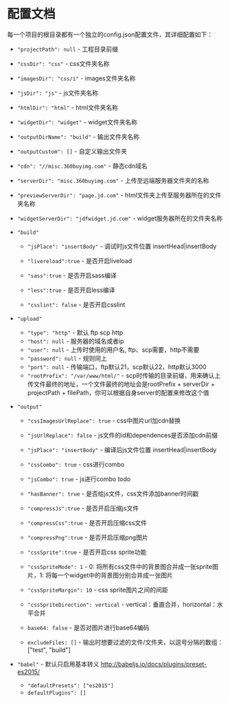# 配置文档

每一个项目的根目录都有一个独立的config.json配置文件，其详细配置如下：

* `"projectPath": null` - 工程目录前缀

* `"cssDir": "css"` - css文件夹名称

* `"imagesDir": "css/i"` - images文件夹名称

* `"jsDir": "js"` - js文件夹名称

* `"htmlDir": "html"` - html文件夹名称

* `"widgetDir": "widget"` - widget文件夹名称

* `"outputDirName": "build"` - 输出文件夹名称

* `"outputCustom": []` - 自定义输出文件夹

* `"cdn": "//misc.360buyimg.com"` - 静态cdn域名

* `"serverDir": "misc.360buyimg.com"` - 上传至远端服务器文件夹的名称

* `"previewServerDir": "page.jd.com"` - html文件夹上传至服务器所在的文件夹名称

* `"widgetServerDir": "jdfwidget.jd.com"` - widget服务器所在的文件夹名称

* `"build"`
	* `"jsPlace": "insertBody"` - 调试时js文件位置 insertHead|insertBody
	
	* `"livereload":true` - 是否开启liveload
	
	* `"sass":true` - 是否开启sass编译
	
	* `"less":true` - 是否开启less编译
	
	* `"csslint": false` - 是否开启csslint

* `"upload"`
	* `"type": "http"` - 默认 ftp scp http
    * `"host": null` - 服务器的域名或者ip
    * `"user": null` - 上传时使用的用户名, ftp、scp需要，http不需要
    * `"password": null` - 规则同上
    * `"port": null` - 传输端口，ftp默认21，scp默认22，http默认3000
    * `"rootPrefix": "/var/www/html/"` - scp时传输的目录前缀，用来确认上传文件最终的地址，一个文件最终的地址会是rootPrefix + serverDir + projectPath + filePath，你可以根据自身server的配置来修改这个值

* `"output"`
	* `"cssImagesUrlReplace": true` - css中图片url加cdn替换

	* `"jsUrlReplace": false` - js文件的id和dependences是否添加cdn前缀
	
	* `"jsPlace": "insertBody"` - 编译后js文件位置 insertHead|insertBody
	
	* `"cssCombo": true` - css进行combo
	
	* `"jsCombo": true` - js进行combo todo

	* `"hasBanner": true` - 是否给js文件，css文件添加banner时间戳
	
	* `"compressJs":true` - 是否开启压缩js文件
	
	* `"compressCss":true` - 是否开启压缩css文件
	
	* `"compressPng":true` - 是否开启压缩png图片

	* `"cssSprite":true` - 是否开启css sprite功能
	
	* `"cssSpriteMode": 1` - 0: 将所有css文件中的背景图合并成一张sprite图片，1: 将每一个widget中的背景图分别合并成一张图片
	
	* `"cssSpriteMargin": 10` - css sprite图片之间的间距

	* `"cssSpriteDirection": vertical` - vertical：垂直合并，horizontal：水平合并

	* `base64: false` - 是否对图片进行base64编码

	* `excludeFiles: []` - 输出时想要过滤的文件/文件夹，以逗号分隔的数组：["test", "build"]

* `"babel"` - 默认只启用基本转义 http://babeljs.io/docs/plugins/preset-es2015/
	* `"defaultPresets": ["es2015"]`
	* `defaultPlugins": []`

		